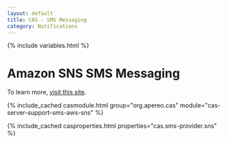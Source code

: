 ```yaml
---
layout: default
title: CAS - SMS Messaging
category: Notifications
---
```


{% include variables.html %}

# Amazon SNS SMS Messaging

To learn more, [visit this site](https://docs.aws.amazon.com/sns).

{% include_cached casmodule.html group="org.apereo.cas" module="cas-server-support-sms-aws-sns" %}

{% include_cached casproperties.html properties="cas.sms-provider.sns" %}
